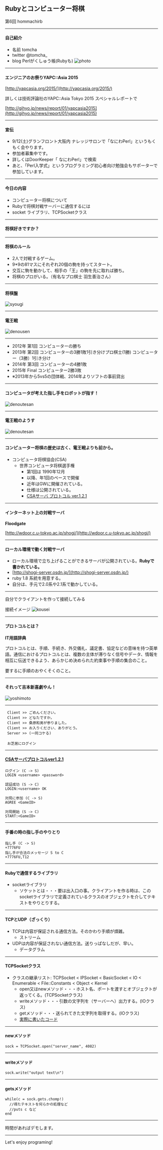 ## Rubyとコンピューター将棋
  第6回 hommachirb
___
#### 自己紹介

- 名前 tomcha
- twitter @tomcha_
- blog Perlがくしゅう帳(Rubyも)
![photo](image/twitter_icon_mini.png)

___
#### エンジニアのお祭りYAPC::Asia 2015

[http://yapcasia.org/2015/](http://yapcasia.org/2015/)

詳しくは技術評論社のYAPC::Asia Tokyo 2015 スペシャルレポートで

[http://gihyo.jp/news/report/01/yapcasia2015](http://gihyo.jp/news/report/01/yapcasia2015)
___
#### 宣伝

- 9/12(土)グランフロント大阪内 ナレッジサロンで「なにわPerl」というもくもく会やります。
- 参加者募集中です。
- 詳しくはDoorKeeper「 なにわPerl」で検索
- あと、「Perl入学式」というプログラミング初心者向け勉強会もサポーターで参加しています。
___
#### 今日の内容
- コンピューター将棋について
- Rubyで将棋対戦サーバーに通信するには
- socket ライブラリ、TCPSocketクラス

---
#### 将棋好きですか？

___
#### 将棋のルール
- 2人で対戦するゲーム。
- 9*9の81マスにそれぞれ20個の駒を持ってスタート。
- 交互に駒を動かして、相手の「王」の駒を先に取れば勝ち。
- 将棋のプロがいる。（有名なプロ棋士 羽生善治さん）

___
#### 将棋盤
![syougi](image/shougi.jpg)

___
#### 電王戦

![denousen](image/denousen_logo.jpg)

___
- 2012年 第1回 コンピューターの勝ち
- 2013年 第2回 コンピューターの3勝1敗1引き分けプロ棋士(1勝) コンピューター（3勝）1引き分け
- 2014年 第3回 コンピューターの4勝1敗
- 2015年 Final コンピューター2勝3敗
- ※2013年から5vs5の団体戦、2014年よりソフトの事前貸出

___
#### コンピュータが考えた指し手をロボットが指す！
![denoutesan](image/denoutesan.jpg)

___
#### 電王戦のようす
![denoutesan](image/denou_2.jpg)

___
#### コンピューター将棋の歴史は古く、電王戦よりも前から。
- コンピュータ将棋協会(CSA)
  - 世界コンピュータ将棋選手権
    - 第1回は 1990年12月
    - 以降、年1回のペースで開催
    - 近年はGWに開催されている。
    - 仕様は公開されている。
    - [CSAサーバ プロトコル ver.1.2.1](http://www.computer-shogi.org/protocol/tcp_ip_client_121.html)

___
#### インターネット上の対戦サーバ
**Floodgate**

[http://wdoor.c.u-tokyo.ac.jp/shogi/](http://wdoor.c.u-tokyo.ac.jp/shogi/)

___
#### ローカル環境で動く対戦サーバ
  
- ローカル環境で立ち上げることができるサーバが公開されている。**Rubyで書かれている。**
- [http://shogi-server.osdn.jp/](http://shogi-server.osdn.jp/)
- ruby 1.8 系統を用意する。
- 自分は、手元で2.0系や2.1系で動かしている。

___
自分でクライアントを作って接続してみる

接続イメージ
![kousei](image/kousei.jpg)

___
#### プロトコルとは？

**IT用語辞典**  
  
プロトコルとは、手順、手続き、外交儀礼、議定書、協定などの意味を持つ英単語。通信におけるプロトコルとは、複数の主体が滞りなく信号やデータ、情報を相互に伝送できるよう、あらかじめ決められた約束事や手順の集合のこと。
  
要するに手順のおやくそくのこと。

___
#### それって吉本新喜劇やん！
![yoshimoto](image/kuwabara.jpg)

___
```
 Client >> ごめんください。  
 Client >> どなたですか。  
 Client >> 桑原和男が参りました。  
 Client >> お入りください、ありがとう。  
 Server >> (一同コケる)  
 　
 お芝居にログイン  
```

___
#### [CSAサーバプロトコルver1.2.1](http://www.computer-shogi.org/protocol/tcp_ip_server_121.html)
```
ログイン (C -> S)
LOGIN <username> <password>
  
認証成功 (S -> C)
LOGIN:<username> OK
  
対局に参加 (C -> S)
AGREE <GameID>
  
対局開始 (S -> C)
START:<GameID>
```

___
#### 手番の時の指し手のやりとり
```
指し手 (C -> S)
+7776FU
指し手が合法のメッセージ S to C
+7776FU,T12
```

---
#### Rubyで通信するライブラリ

- socketライブラリ
  - ソケットとは・・・要は出入口の事。クライアントを作る時は、このsocketライブラリで定義されているクラスのオブジェクトを介してテキストをやりとりする。

___
#### TCPとUDP（ざっくり）

- TCPは内容が保証される通信方法。そのかわり手順が煩雑。
  - ストリーム
- UDPは内容が保証されない通信方法。送りっぱなしだが、早い。
  - データグラム

___
#### TCPSocketクラス

- クラスの継承リスト: TCPSocket < IPSocket < BasicSocket < IO < Enumerable < File::Constants < Object < Kernel
  - open又はnewメソッド・・・ホスト名、ポートを渡すとオブジェクトが返ってくる。(TCPSocketクラス)
  - writeメソッド・・・引数の文字列を（サーバーへ）出力する。(IOクラス)
  - getメソッド・・・送られてきた文字列を取得する。(IOクラス)
  - [実際に書いたコード](https://github.com/tomcha/shogi/blob/master/agent.rb)

___
#### newメソッド
```
sock = TCPSocket.open("server_name", 4082)
```

___
#### writeメソッド
```
sock.write("output text\n")
```

___
#### getsメソッド
```
while(c = sock.gets.chomp!)
  //得たテキストを何らかの処理など 
  //puts c など
end
```

___
時間があればデモします。

---
Let's enjoy programing!

